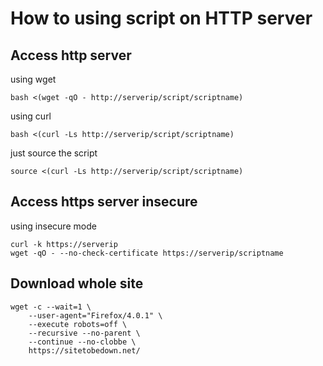 # How to using script on HTTP server

## Access http server

using wget

	bash <(wget -qO - http://serverip/script/scriptname)

using curl

	bash <(curl -Ls http://serverip/script/scriptname)

just source the script

	source <(curl -Ls http://serverip/script/scriptname)

## Access https server insecure

using insecure mode

	curl -k https://serverip
	wget -qO - --no-check-certificate https://serverip/scriptname

## Download whole site

	wget -c --wait=1 \
		--user-agent="Firefox/4.0.1" \
		--execute robots=off \
		--recursive --no-parent \
		--continue --no-clobbe \
		https://sitetobedown.net/
